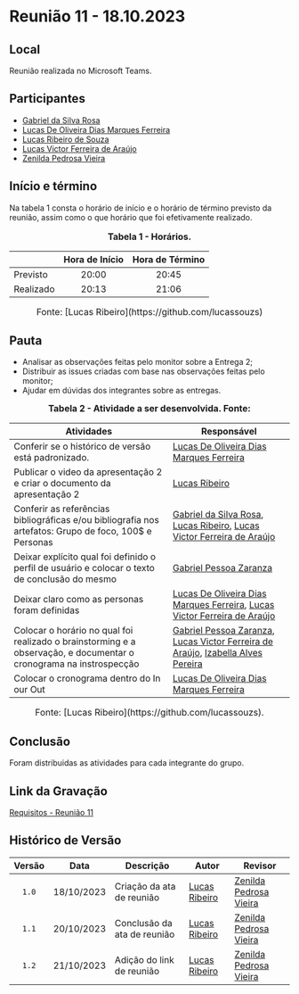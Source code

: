 # Reunião 11 - 18.10.2023

## Local

Reunião realizada no Microsoft Teams.

## Participantes

* [Gabriel da Silva Rosa](https://github.com/gabrielrosa09)
* [Lucas De Oliveira Dias Marques Ferreira](https://github.com/LucasOliveiraDiasMarquesFerreira)
* [Lucas Ribeiro de Souza](https://github.com/lucassouzs)
* [Lucas Victor Ferreira de Araújo](https://github.com/Lucas13032003)
* [Zenilda Pedrosa Vieira](https://github.com/zenildavieira)

## Início e término

Na tabela 1 consta o horário de início e o horário de término previsto da reunião, assim como o que horário que foi efetivamente realizado.

<div align="center">
<font size="3"><p style="text-align: center"><b>Tabela 1 - Horários.</b></p></font>
</div>

|               | Hora de Início   | Hora de Término   |
| ------------- | :--------------: | :---------------: |
| Previsto      |      20:00       |      20:45        |
| Realizado     |      20:13       |      21:06        |

<div align="center">
<font size="3">Fonte:</b> [Lucas Ribeiro](https://github.com/lucassouzs)</b></p></font>
</div>

## Pauta

* Analisar as observações feitas pelo monitor sobre a Entrega 2;
* Distribuir as issues criadas com base nas observações feitas pelo monitor;
* Ajudar em dúvidas dos integrantes sobre as entregas.

<div align="center">
<font size="3"><p style="text-align: center"><b>Tabela 2 - Atividade a ser desenvolvida. Fonte:</b> </font>
</div>

| Atividades       | Responsável   |
| ---------------- | ------------- |
|Conferir se o histórico de versão está padronizado.|[Lucas De Oliveira Dias Marques Ferreira](https://github.com/LucasOliveiraDiasMarquesFerreira)|
|Publicar o video da apresentação 2 e criar o documento da apresentação 2|[Lucas Ribeiro](https://github.com/lucassouzs)|
|Conferir as referências bibliográficas e/ou bibliografia nos artefatos: Grupo de foco, 100$ e Personas|[Gabriel da Silva Rosa](https://github.com/gabrielrosa09), [Lucas Ribeiro](https://github.com/lucassouzs), [Lucas Victor Ferreira de Araújo](https://github.com/Lucas13032003)|
|Deixar explícito qual foi definido o perfil de usuário e colocar o texto de conclusão do mesmo|[Gabriel Pessoa Zaranza](https://github.com/GZaranza)|
|Deixar claro como as personas foram definidas|[Lucas De Oliveira Dias Marques Ferreira](https://github.com/LucasOliveiraDiasMarquesFerreira), [Lucas Victor Ferreira de Araújo](https://github.com/Lucas13032003)|
|Colocar o horário no qual foi realizado o brainstorming e a observação, e documentar o cronograma na instrospecção|[Gabriel Pessoa Zaranza](https://github.com/GZaranza), [Lucas Victor Ferreira de Araújo](https://github.com/Lucas13032003), [Izabella Alves Pereira](https://github.com/izabellaalves)|
|Colocar o cronograma dentro do In our Out|[Lucas De Oliveira Dias Marques Ferreira](https://github.com/LucasOliveiraDiasMarquesFerreira)|

<div align="center">
<font size="3">Fonte:</b> [Lucas Ribeiro](https://github.com/lucassouzs).</b></p></font>
</div>

## Conclusão

Foram distribuidas as atividades para cada integrante do grupo.

## Link da Gravação

[Requisitos - Reunião 11](https://youtu.be/sGUjagrCR9w)

## Histórico de Versão

| Versão | Data | Descrição | Autor | Revisor |
| :----: | ---- | --------- | ----- | ------- |
| `1.0`  |18/10/2023| Criação da ata de reunião | [Lucas Ribeiro](https://github.com/lucassouzs) | [Zenilda Pedrosa Vieira](https://github.com/zenildavieira) |
| `1.1`  |20/10/2023| Conclusão da ata de reunião | [Lucas Ribeiro](https://github.com/lucassouzs) | [Zenilda Pedrosa Vieira](https://github.com/zenildavieira) |
| `1.2`  |21/10/2023| Adição do link de reunião | [Lucas Ribeiro](https://github.com/lucassouzs) | [Zenilda Pedrosa Vieira](https://github.com/zenildavieira) |
